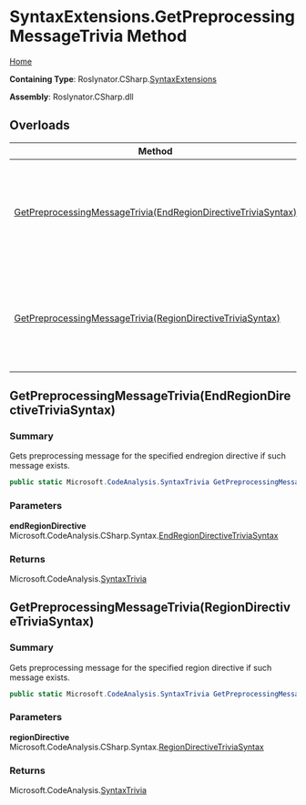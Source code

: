 # SyntaxExtensions\.GetPreprocessingMessageTrivia Method

[Home](../../../../README.md)

**Containing Type**: Roslynator\.CSharp\.[SyntaxExtensions](../README.md)

**Assembly**: Roslynator\.CSharp\.dll

## Overloads

| Method | Summary |
| ------ | ------- |
| [GetPreprocessingMessageTrivia(EndRegionDirectiveTriviaSyntax)](#Roslynator_CSharp_SyntaxExtensions_GetPreprocessingMessageTrivia_Microsoft_CodeAnalysis_CSharp_Syntax_EndRegionDirectiveTriviaSyntax_) | Gets preprocessing message for the specified endregion directive if such message exists\. |
| [GetPreprocessingMessageTrivia(RegionDirectiveTriviaSyntax)](#Roslynator_CSharp_SyntaxExtensions_GetPreprocessingMessageTrivia_Microsoft_CodeAnalysis_CSharp_Syntax_RegionDirectiveTriviaSyntax_) | Gets preprocessing message for the specified region directive if such message exists\. |

## GetPreprocessingMessageTrivia\(EndRegionDirectiveTriviaSyntax\) <a name="Roslynator_CSharp_SyntaxExtensions_GetPreprocessingMessageTrivia_Microsoft_CodeAnalysis_CSharp_Syntax_EndRegionDirectiveTriviaSyntax_"></a>

### Summary

Gets preprocessing message for the specified endregion directive if such message exists\.

```csharp
public static Microsoft.CodeAnalysis.SyntaxTrivia GetPreprocessingMessageTrivia(this Microsoft.CodeAnalysis.CSharp.Syntax.EndRegionDirectiveTriviaSyntax endRegionDirective)
```

### Parameters

**endRegionDirective** &emsp; Microsoft\.CodeAnalysis\.CSharp\.Syntax\.[EndRegionDirectiveTriviaSyntax](https://docs.microsoft.com/en-us/dotnet/api/microsoft.codeanalysis.csharp.syntax.endregiondirectivetriviasyntax)

### Returns

Microsoft\.CodeAnalysis\.[SyntaxTrivia](https://docs.microsoft.com/en-us/dotnet/api/microsoft.codeanalysis.syntaxtrivia)

## GetPreprocessingMessageTrivia\(RegionDirectiveTriviaSyntax\) <a name="Roslynator_CSharp_SyntaxExtensions_GetPreprocessingMessageTrivia_Microsoft_CodeAnalysis_CSharp_Syntax_RegionDirectiveTriviaSyntax_"></a>

### Summary

Gets preprocessing message for the specified region directive if such message exists\.

```csharp
public static Microsoft.CodeAnalysis.SyntaxTrivia GetPreprocessingMessageTrivia(this Microsoft.CodeAnalysis.CSharp.Syntax.RegionDirectiveTriviaSyntax regionDirective)
```

### Parameters

**regionDirective** &emsp; Microsoft\.CodeAnalysis\.CSharp\.Syntax\.[RegionDirectiveTriviaSyntax](https://docs.microsoft.com/en-us/dotnet/api/microsoft.codeanalysis.csharp.syntax.regiondirectivetriviasyntax)

### Returns

Microsoft\.CodeAnalysis\.[SyntaxTrivia](https://docs.microsoft.com/en-us/dotnet/api/microsoft.codeanalysis.syntaxtrivia)

